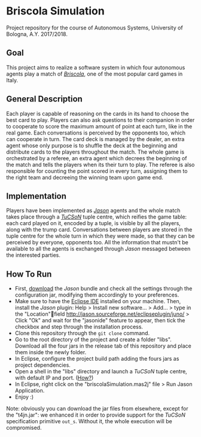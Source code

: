 # Briscola Simulation
Project repository for the course of Autonomous Systems, University of Bologna, A.Y. 2017/2018.
## Goal
This project aims to realize a software system in which four autonomous agents play a match of [_Briscola_](https://en.wikipedia.org/wiki/Briscola), one of the most popular card games in Italy.
## General Description
Each player is capable of reasoning on the cards in its hand to choose the best card to play. Players can also ask questions to their companion in order to cooperate to score the maximum amount of point at each turn, like in the real game. Each conversations is perceived by the opponents too, which can cooperate in turn. The card deck is managed by the dealer, an extra agent whose only purpose is to shuffle the deck at the beginning and distribute cards to the players throughout the match. The whole game is orchestrated by a referee, an extra agent which decrees the beginning of the match and tells the players when its their turn to play. The referee is also responsible for counting the point scored in every turn, assigning them to the right team and decreeing the winning team upon game end.
## Implementation
Players have been implemented as [_Jason_](http://jason.sourceforge.net/) agents and the whole match takes place through a [_TuCSoN_](http://apice.unibo.it/xwiki/bin/view/TuCSoN/WebHome) tuple centre, which reifies the game table: each card played on it, encoded by a tuple, is visible by all the players, along with the trump card. Conversations between players are stored in the tuple centre for the whole turn in which they were made, so that they can be perceived by everyone, opponents too. All the information that mustn't be available to all the agents is exchanged through _Jason_ messaged between the interested parties.
## How To Run
- First, [download](https://sourceforge.net/projects/jason/files/) the _Jason_ bundle and check all the settings through the configuration jar, modifying them accordingly to your preferences.
- Make sure to have the [Eclipse IDE](https://www.eclipse.org/) installed on your machine. Then, install the _Jason_ plugin: Help > Install new software... > Add... > type in the "Location"field
http://jason.sourceforge.net/eclipseplugin/juno/ > Click "Ok" and wait for the "jasonide" feature to appear, then tick the checkbox and step through the installation process.
- Clone this repository through the `git clone` command.
- Go to the root directory of the project and create a folder "libs". Download all the four jars in the release tab of this repository and place them inside the newly folder.
- In Eclipse, configure the project build path adding the fours jars as project dependencies.
- Open a shell in the "libs" directory and launch a _TuCSoN_ tuple centre, with default IP and port. ([How?](https://apice.unibo.it/xwiki/bin/view/TuCSoN/WebHome))
- In Eclipse, right click on the "briscolaSimulation.mas2j" file > Run Jason Application.
- Enjoy :)

Note: obviously you can download the jar files from elsewhere, except for the "t4jn.jar": we enhanced it in order to provide support for the _TuCSoN_ specification primitive `out_s`. Without it, the whole execution will be compromised.
